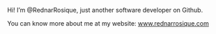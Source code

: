 Hi! I’m @RednarRosique, just another software developer on Github.

You can know more about me at my website: www.rednarrosique.com
